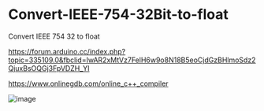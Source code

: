 # Convert-IEEE-754-32Bit-to-float
Convert IEEE 754 32 to float


https://forum.arduino.cc/index.php?topic=335109.0&fbclid=IwAR2xMtVz7FelH6w9o8N18B5eoCjdGzBHlmoSdz2QjuxBsOQGj3FpVDZH_YI


https://www.onlinegdb.com/online_c++_compiler


![image](https://user-images.githubusercontent.com/30364896/93550658-10c55580-f996-11ea-92b1-2d812867a55d.png)
